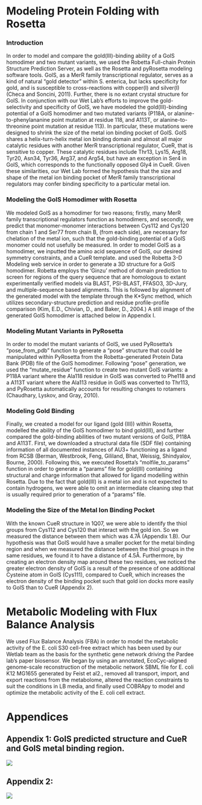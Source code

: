 # Modeling Protein Folding with Rosetta

### Introduction

In order to model and compare the gold(III)-binding ability of a GolS homodimer and two mutant variants, we used the Robetta Full-chain Protein Structure Prediction Server, as well as the Rosetta and pyRosetta modeling software tools. GolS, as a MerR family transcriptional regulator, serves as a kind of natural “gold detector” within S. enterica, but lacks specificity for gold, and is susceptible to cross-reactions with copper(I) and silver(I) (Checa and Soncini, 2011). Further, there is no extant crystal structure for GolS. In conjunction with our Wet Lab’s efforts to improve the gold-selectivity and specificity of GolS, we have modeled the gold(III)-binding potential of a GolS homodimer and two mutated variants (P118A, or alanine-to-phenylananine point mutation at residue 118, and A113T, or alanine-to-threonine point mutation at residue 113). In particular, these mutations were designed to shrink the size of the metal ion binding pocket of GolS. GolS shares a helix-turn-helix metal ion binding domain and almost all major catalytic residues with another MerR transcriptional regulator, CueR, that is sensitive to copper. These catalytic residues include Thr13, Lys15, Arg18, Tyr20, Asn34, Tyr36, Arg37, and Arg54, but have an exception in Ser4 in GolS, which corresponds to the functionally opposed Gly4 in CueR. Given these similarities, our Wet Lab formed the hypothesis that the size and shape of the metal ion binding pocket of MerR family transcriptional regulators may confer binding specificity to a particular metal ion.

### Modeling the GolS Homodimer with Rosetta

We modeled GolS as a homodimer for two reasons; firstly, many MerR family transcriptional regulators function as homodimers, and secondly, we predict that monomer-monomer interactions between Cys112 and Cys120 from chain 1 and Ser77 from chain B, (from each side), are necessary for chelation of the metal ion, such that the gold-binding potential of a GolS monomer could not usefully be measured. 
In order to model GolS as a homodimer, we inputted the amino acid sequence of GolS, our desired symmetry constraints, and a CueR template. and used the Robetta 3-D Modeling web service in order to generate a 3D structure for a GolS homodimer. Robetta employs the ‘Ginzu’ method of domain prediction to screen for regions of the query sequence that are homologous to extant experimentally verified models via BLAST, PSI-BLAST, FFASO3, 3D-Jury, and multiple-sequence based alignments. This is followed by alignment of the generated model with the template through the K*Sync method, which utilizes secondary-structure prediction and residue profile-profile comparison (Kim, E.D., Chivian, D., and Baker, D., 2004.) A still image of the generated GolS homodimer is attached below in Appendix I.

### Modeling Mutant Variants in PyRosetta

In order to model the mutant variants of GolS, we used PyRosetta’s “pose_from_pdb” function to generate a “pose” structure that could be manipulated within PyRosetta from the Robetta-generated Protein Data Bank (PDB) file of the GolS homodimer. Following “pose” generation, we used the “mutate_residue” function to create two mutant GolS variants: a P118A variant where the Ala118 residue in GolS was converted to Phe118 and a A113T variant where the Ala113 residue in GolS was converted to Thr113, and PyRosetta automatically accounts for resulting changes to rotamers (Chaudhary, Lyskov, and Gray, 2010). 

### Modeling Gold Binding

Finally, we created a model for our ligand (gold (III)) within Rosetta, modelled the ability of the GolS homodimer to bind gold(III), and further compared the gold-binding abilities of two mutant versions of GolS, P118A and A113T. First, we downloaded a structural data file (SDF file) containing information of all documented instances of AU3+ functioning as a ligand from RCSB (Berman, Westbrook, Feng, Gililand, Bhat, Weissig, Shindyalov, Bourne, 2000). Following this, we executed Rosetta’s “molfile_to_params” function in order to generate a “params” file for gold(III) containing structural and charge information that allowed for ligand modelling within Rosetta. Due to the fact that gold(III) is a metal ion and is not expected to contain hydrogens, we were able to omit an intermediate cleaning step that is usually required prior to generation of a “params” file.

### Modeling the Size of the Metal Ion Binding Pocket

With the known CueR structure in 1Q07, we were able to identify the thiol groups from Cys112 and Cys120 that interact with the gold ion. So we measured the distance between them which was 4.7Å (Appendix 1.B). Our hypothesis was that GolS would have a smaller pocket for the metal binding region and when we measured the distance between the thiol groups in the same residues, we found it to have a distance of 4.5Å. Furthermore, by creating an electron density map around these two residues, we noticed the greater electron density of GolS is a result of the presence of one additional Cysteine atom in GolS (Cys111), compared to CueR, which increases the electron density of the binding pocket such that gold ion docks more easily to GolS than to CueR (Appendix 2).

# Metabolic Modeling with Flux Balance Analysis

We used Flux Balance Analysis (FBA) in order to model the metabolic activity of the E. coli S30 cell-free extract which has been used by our Wetlab team as the basis for the synthetic gene network driving the Pardee lab’s paper biosensor. We began by using an annotated, EcoCyc-aligned genome-scale reconstruction of the metabolic network SBML file for E. coli K12 MG1655 generated by Feist et al2., removed all transport, import, and export reactions from the metabolome, altered the reaction constraints to suit the conditions in LB media, and finally used COBRApy to model and optimize the metabolic activity of the E. coli cell extract.

# Appendices
## Appendix 1: GolS predicted structure and CueR and GolS metal binding region. 
![](http://2016.igem.org/wiki/images/thumb/9/91/Golsxcuer.jpeg/732px-Golsxcuer.jpeg)
## Appendix 2: 
![](http://2016.igem.org/wiki/images/c/cb/Datgols.jpg)
